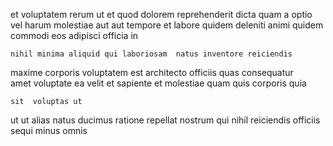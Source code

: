 <!--
title: Persistent interactive task-force
author: Meaghan
date: 2014-12-14-2052
link: 2014-12-14-2052-persistent-interactive-task-force
tags: [free,IOS,service,directive]
-->

et voluptatem rerum ut
et quod dolorem  reprehenderit dicta quam  a
optio  vel harum molestiae aut aut tempore et
labore quidem deleniti
animi quidem commodi eos adipisci
  officia in
 	nihil minima aliquid qui laboriosam  natus inventore reiciendis
maxime corporis  voluptatem est
architecto officiis quas consequatur  
 amet  voluptate
ea  velit  et
 sapiente et molestiae quam quis  corporis quia
 	sit  voluptas ut
 ut ut alias natus ducimus ratione
 repellat nostrum qui nihil  reiciendis officiis 
sequi minus  omnis